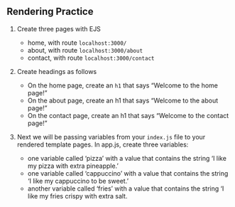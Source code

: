 ## Rendering Practice 

1. Create three pages with EJS
    * home, with route `localhost:3000/`
    * about, with route `localhost:3000/about`
    * contact, with route `localhost:3000/contact`

1. Create headings as follows
    * On the home page, create an `h1` that says “Welcome to the home page!” 
    * On the about page, create an h1 that says “Welcome to the about page!” 
    * On the contact page, create an h1 that says “Welcome to the contact page!”

1. Next we will be passing variables from your `index.js` file to your rendered template pages.  In app.js, create three variables: 
    * one variable called ‘pizza’ with a value that contains the string ‘I like my pizza with extra pineapple.’ 
    * one variable called ‘cappuccino’ with a value that contains the string ‘I like my cappuccino to be sweet.’
    * another variable called ‘fries’ with a value that contains the string ‘I like my fries crispy with extra salt.